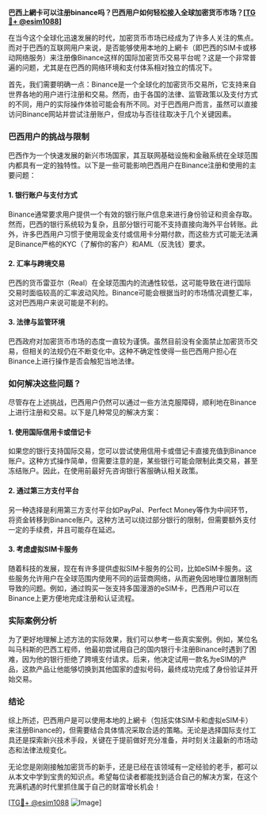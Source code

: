 **巴西上網卡可以注册binance吗？巴西用户如何轻松接入全球加密货币市场？[[TG💪+ @esim1088](https://t.me/s/esim1088)]**

在当今这个全球化迅速发展的时代，加密货币市场已经成为了许多人关注的焦点。而对于巴西的互联网用户来说，是否能够使用本地的上網卡（即巴西的SIM卡或移动网络服务）来注册像Binance这样的国际加密货币交易平台呢？这是一个非常普遍的问题，尤其是在巴西的网络环境和支付体系相对独立的情况下。

首先，我们需要明确一点：Binance是一个全球化的加密货币交易所，它支持来自世界各地的用户进行注册和交易。然而，由于各国的法律、监管政策以及支付方式的不同，用户的实际操作体验可能会有所不同。对于巴西用户而言，虽然可以直接访问Binance网站并尝试注册账户，但成功与否往往取决于几个关键因素。

### 巴西用户的挑战与限制

巴西作为一个快速发展的新兴市场国家，其互联网基础设施和金融系统在全球范围内都具有一定的独特性。以下是一些可能影响巴西用户在Binance注册和使用的主要问题：

#### 1. **银行账户与支付方式**
   Binance通常要求用户提供一个有效的银行账户信息来进行身份验证和资金存取。然而，巴西的银行系统较为复杂，且部分银行可能不支持直接向海外平台转账。此外，许多巴西用户习惯于使用现金支付或信用卡分期付款，而这些方式可能无法满足Binance严格的KYC（了解你的客户）和AML（反洗钱）要求。

#### 2. **汇率与跨境交易**
   巴西的货币雷亚尔（Real）在全球范围内的流通性较低，这可能导致在进行国际交易时面临较高的汇率波动风险。Binance可能会根据当时的市场情况调整汇率，这对巴西用户来说可能是不利的。

#### 3. **法律与监管环境**
   巴西政府对加密货币市场的态度一直较为谨慎。虽然目前没有全面禁止加密货币交易，但相关的法规仍在不断变化中。这种不确定性使得一些巴西用户担心在Binance上进行操作是否会触犯当地法律。

### 如何解决这些问题？

尽管存在上述挑战，巴西用户仍然可以通过一些方法克服障碍，顺利地在Binance上进行注册和交易。以下是几种常见的解决方案：

#### 1. **使用国际信用卡或借记卡**
   如果您的银行支持国际交易，您可以尝试使用信用卡或借记卡直接充值到Binance账户。这种方式操作简单，但需要注意的是，某些银行可能会限制此类交易，甚至冻结账户。因此，在使用前最好先咨询银行客服确认相关政策。

#### 2. **通过第三方支付平台**
   另一种选择是利用第三方支付平台如PayPal、Perfect Money等作为中间环节，将资金转移到Binance账户。这种方法可以绕过部分银行的限制，但需要额外支付一定的手续费，并且可能存在延迟。

#### 3. **考虑虚拟SIM卡服务**
   随着科技的发展，现在有许多提供虚拟SIM卡服务的公司，比如eSIM卡服务。这些服务允许用户在全球范围内使用不同的运营商网络，从而避免因地理位置限制而导致的问题。例如，通过购买一张支持多国漫游的eSIM卡，巴西用户可以在Binance上更方便地完成注册和认证流程。

### 实际案例分析

为了更好地理解上述方法的实际效果，我们可以参考一些真实案例。例如，某位名叫马科斯的巴西工程师，他最初尝试用自己的国内银行卡注册Binance时遇到了困难，因为他的银行拒绝了跨境支付请求。后来，他决定试用一款名为eSIM的产品，这款产品让他能够切换到其他国家的虚拟号码，最终成功完成了身份验证并开始交易。

### 结论

综上所述，巴西用户是可以使用本地的上網卡（包括实体SIM卡和虚拟eSIM卡）来注册Binance的，但需要结合具体情况采取合适的策略。无论是选择国际支付工具还是探索新兴技术手段，关键在于提前做好充分准备，并时刻关注最新的市场动态和法律法规变化。

无论您是刚刚接触加密货币的新手，还是已经在该领域有一定经验的老手，都可以从本文中学到宝贵的知识点。希望每位读者都能找到适合自己的解决方案，在这个充满机遇的时代里抓住属于自己的财富增长机会！

[[TG💪+ @esim1088](https://t.me/s/esim1088) ![Image](https://i.postimg.cc/4NQfJmqS/Snipaste-2025-05-13-00-14-12.png)]
